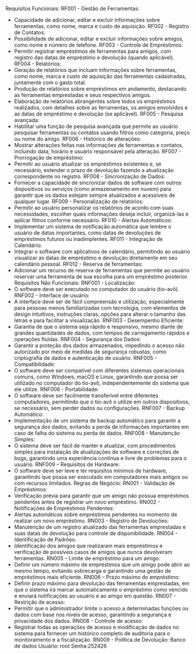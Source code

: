 Requisitos Funcionais:
RF001 - Gestão de Ferramentas:
 - Capacidade de adicionar, editar e excluir informações sobre ferramentas, como 
nome, marca e custo de aquisição.
RF002 - Registro de Contatos:
 - Possibilidade de adicionar, editar e excluir informações sobre amigos, como nome 
e número de telefone.
RF003 - Controle de Empréstimos:
 - Permitir registrar empréstimos de ferramentas para amigos, com registro das datas 
de empréstimo e devolução (quando aplicável).
RF004 - Relatórios:
 - Geração de relatórios que incluam informações sobre ferramentas, como nome, 
marca e custo de aquisição das ferramentas cadastradas, juntamente com o gasto 
total.
 - Produção de relatórios sobre empréstimos em andamento, destacando as 
ferramentas emprestadas e seus respectivos amigos.
 - Elaboração de relatórios abrangentes sobre todos os empréstimos realizados, com 
detalhes sobre as ferramentas, os amigos envolvidos e as datas de empréstimo e 
devolução (se aplicável).
RF005 - Pesquisa avançada:
- Habilitar uma função de pesquisa avançada que permite ao usuário pesquisar 
ferramentas ou contatos usando filtros como categoria, preço ou nome do amigo.
RF006 - Histórico de alterações:
- Mostrar alterações feitas nas informações de ferramentas e contatos, incluindo data, 
horário e usuário responsável pela alteração.
RF007 - Prorrogação de empréstimo:
- Permitir ao usuário atualizar os empréstimos existentes e, se necessário, estender o 
prazo de devolução fazendo a atualização correspondente no registro.
RF008 - Sincronização de Dados:
- Fornecer a capacidade de sincronizar dados de software com outros dispositivos ou 
serviços (como armazenamento em nuvem) para garantir que os dados estejam 
sempre atualizados e acessíveis de qualquer lugar.
RF009 - Personalização de relatórios:
- Permitir ao usuário personalizar os relatórios de acordo com suas necessidades, 
escolher quais informações deseja incluir, organizá-las e aplicar filtros conforme 
necessário.
RF010 - Alertas Automáticos:
- Implementar um sistema de notificação automática que lembre o usuário de datas 
importantes, como datas de devoluções de empréstimos futuros ou inadimplentes.
RF011 - Integração de Calendário:
- Integrar o software com aplicativos de calendário, permitindo ao usuário visualizar 
as datas de empréstimo e devolução diretamente em seu calendário pessoal.
RF012 - Reserva de ferramentas:
- Adicionar um recurso de reserva de ferramentas que permite ao usuário reservar 
uma ferramenta de sua escolha para um empréstimo posterior.
Requisitos Não Funcionais:
RNF001 - Localização:
 - O software deve ser executado no computador do usuário (tio-avô).
RNF002 - Interface de usuário:
 - A interface deve ser de fácil compreensão e utilização, especialmente para 
pessoas menos familiarizadas com tecnologia, com elementos de design intuitivos, 
instruções claras, opções para alterar o tamanho das letras e para facilitar a 
visualização.
RNF003 - Desempenho Eficiente:
 - Garantia de que o sistema seja rápido e responsivo, mesmo diante de grandes 
quantidades de dados, com tempos de carregamento rápidos e operações fluidas.
RNF004 - Segurança dos Dados:
 - Garantir a proteção dos dados armazenados, impedindo o acesso não autorizado 
por meio de medidas de segurança robustas, como criptografia de dados e 
autenticação de usuário.
RNF005 - Compatibilidade:
 - O software deve ser compatível com diferentes sistemas operacionais comuns, 
como Windows, macOS e Linux, garantindo que possa ser utilizado no computador 
do tio-avô, independentemente do sistema que ele utilize.
RNF006 - Portabilidade:
 - O software deve ser facilmente transferível entre diferentes computadores, 
permitindo que o tio-avô o utilize em outros dispositivos, se necessário, sem perder 
dados ou configurações.
RNF007 - Backup Automático:
 - Implementação de um sistema de backup automático para garantir a segurança 
dos dados, evitando a perda de informações importantes em caso de falha do sistema 
ou perda de dados.
RNF008 - Manutenção Simples:
 - O sistema deve ser fácil de manter e atualizar, com procedimentos simples para 
instalação de atualizações de software e correções de bugs, garantindo uma 
experiência contínua e livre de problemas para o usuário.
RNF009 – Requisitos de Hardware: 
 - O software deve ser leve e ter requisitos mínimos de hardware, garantindo que 
possa ser executado em computadores mais antigos ou com recursos limitados.
Regras de Negócio:
RN001 - Validação de Empréstimos:
 - Verificação prévia para garantir que um amigo não possua empréstimos pendentes 
antes de registrar um novo empréstimo.
RN002 - Notificações de Empréstimos Pendentes:
 - Alertas automáticos sobre empréstimos pendentes no momento de realizar um 
novo empréstimo.
RN003 - Registro de Devoluções:
 - Manutenção de um registro atualizado das ferramentas emprestadas e suas datas 
de devolução para controle de disponibilidade.
RN004 - Identificação de Padrões:
 - Identificação dos amigos que realizaram mais empréstimos e verificação de 
possíveis casos de amigos que nunca devolveram ferramentas.
RN005 – Limite de empréstimo para um amigo:
- Definir um número máximo de empréstimos que um amigo pode abrir ao mesmo 
tempo, evitando sobrecarga e garantindo uma gestão de empréstimos mais eficiente.
RN006 – Prazo máximo do empréstimo:
- Definir prazo máximo para devolução das ferramentas emprestadas, em que o 
sistema irá marcar automaticamente o empréstimo como vencido e enviará 
notificações ao usuário e ao amigo em questão.
RN007 - Restrição de acesso:
- Permitir que o administrador limite o acesso a determinadas funções ou dados com 
base nos níveis de acesso, garantindo a segurança e privacidade dos dados.
RN008 - Controle de acesso:
- Registrar todas as operações de acesso e modificação de dados no sistema para 
fornecer um histórico completo de auditoria para o monitoramento e a fiscalização.
RN009 - Política de Devolução:
Banco de dados
Usuário: root
Senha:252426
